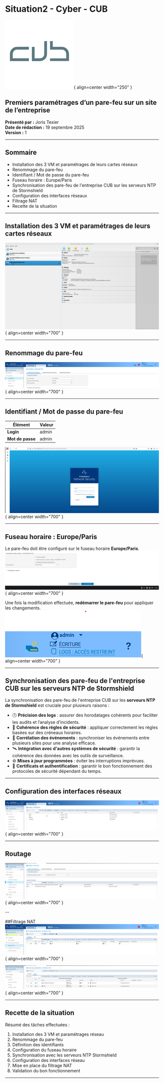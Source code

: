 # Situation2 - Cyber - CUB
![logo cub0](../../media/74.png){ align=center width="250" }

## Premiers paramétrages d’un pare-feu sur un site de l’entreprise  

**Présenté par :** Joris Texier  
**Date de rédaction :** 19 septembre 2025  
**Version :** 1  

---

## Sommaire

- Installation des 3 VM et paramétrages de leurs cartes réseaux  
- Renommage du pare-feu  
- Identifiant / Mot de passe du pare-feu  
- Fuseau horaire : Europe/Paris  
- Synchronisation des pare-feu de l'entreprise CUB sur les serveurs NTP de Stormshield  
- Configuration des interfaces réseaux  
- Filtrage NAT  
- Recette de la situation  

---

## Installation des 3 VM et paramétrages de leurs cartes réseaux
![logo cub0](../../media/76.png){ align=center width="700" }


---

## Renommage du pare-feu
![logo cub0](../../media/77.png){ align=center width="700" }


---

## Identifiant / Mot de passe du pare-feu

| Élément | Valeur |
|----------|--------|
| **Login** | admin |
| **Mot de passe** | admin |
![logo cub0](../../media/78.png){ align=center width="700" }

---

## Fuseau horaire : Europe/Paris

Le pare-feu doit être configuré sur le fuseau horaire **Europe/Paris**.
![logo cub0](../../media/79.png){ align=center width="700" }
  
Une fois la modification effectuée, **redémarrer le pare-feu** pour appliquer les changements.
![logo cub0](../../media/80.png){ align=center width="700" }

---

## Synchronisation des pare-feu de l'entreprise CUB sur les serveurs NTP de Stormshield

La synchronisation des pare-feu de l'entreprise CUB sur les **serveurs NTP de Stormshield** est cruciale pour plusieurs raisons :

- 🕒 **Précision des logs** : assurer des horodatages cohérents pour faciliter les audits et l’analyse d’incidents.  
- 🔐 **Cohérence des règles de sécurité** : appliquer correctement les règles basées sur des créneaux horaires.  
- 🧩 **Corrélation des événements** : synchroniser les événements entre plusieurs sites pour une analyse efficace.  
- 🛰️ **Intégration avec d'autres systèmes de sécurité** : garantir la cohérence des données avec les outils de surveillance.  
- ⚙️ **Mises à jour programmées** : éviter les interruptions imprévues.  
- 🔏 **Certificats et authentification** : garantir le bon fonctionnement des protocoles de sécurité dépendant du temps.  

---

## Configuration des interfaces réseaux
![logo cub0](../../media/81.png){ align=center width="700" }


---

## Routage
![logo cub0](../../media/85.png){ align=center width="700" }

--

##Filtrage NAT
![logo cub0](../../media/82.png){ align=center width="700" }

![logo cub0](../../media/86.png){ align=center width="700" }


---

## Recette de la situation

Résumé des tâches effectuées :

1. Installation des 3 VM et paramétrages réseau  
2. Renommage du pare-feu  
3. Définition des identifiants  
4. Configuration du fuseau horaire  
5. Synchronisation avec les serveurs NTP Stormshield  
6. Configuration des interfaces réseau  
7. Mise en place du filtrage NAT  
8. Validation du bon fonctionnement

---


